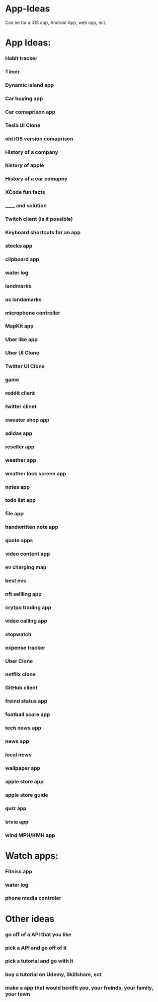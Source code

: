# App-Ideas
Can be for a iOS app, Android App, web app, ect.

# App Ideas:

### Habit tracker
### Timer 
### Dynamic island app
### Car buying app
### Car comaprison app
### Tesla UI Clone
### old iOS version comaprison
### History of a company
### history of apple
### History of a car comapny
### XCode fun facts
### ____ and solution
### Twitch client (is it possible)
### Keyboard shortcuts for an app
### stocks app
### clipboard app
### water log
### landmarks
### us landamarks
### microphone controller
### MapKit app
### Uber like app
### Uber UI Clone
### Twitter UI Clone
### game
### reddit client
### twitter clinet
### sweater shop app
### adidas app
### reseller app
### weather app
### weather lock screen app
### notes app
### todo list app
### file app
###  handwritten note app
### quote apps
### video content app
### ev charging map
### best evs
### nft sellling app
### crytpo trading app
### video calling app
### stopwatch
### expense tracker
### Uber Clone
### netflix clone
### GitHub client
### freind status app
### football score app
### tech news app
### news app
### local news
### wallpaper app
### apple store app
### apple store guide
### quiz app
### trivia app
### wind MPH/KMH app
### 


# Watch apps:
### Fitniss app
### water log
### phone media controler


# Other ideas

### go off of a API that you like
### pick a API and go off of it
### pick a tutorial and go with it
### buy a tutorial on Udemy, Skillshare, ect
### make a app that would benifit you, your freinds, your family, your town
